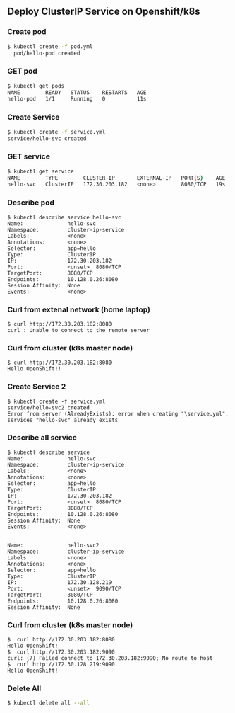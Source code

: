 ## Deploy ClusterIP Service on Openshift/k8s

### Create pod
```bash
$ kubectl create -f pod.yml 
  pod/hello-pod created
```

### GET pod
```bash  
$ kubectl get pods           
NAME        READY   STATUS    RESTARTS   AGE
hello-pod   1/1     Running   0          11s
```

### Create Service
``` bash
$ kubectl create -f service.yml     
service/hello-svc created
```

### GET service
``` bash
$ kubectl get service      
NAME        TYPE        CLUSTER-IP       EXTERNAL-IP   PORT(S)    AGE
hello-svc   ClusterIP   172.30.203.182   <none>        8080/TCP   19s
```

### Describe pod
```
$ kubectl describe service hello-svc         
Name:              hello-svc
Namespace:         cluster-ip-service
Labels:            <none>
Annotations:       <none>
Selector:          app=hello
Type:              ClusterIP
IP:                172.30.203.182
Port:              <unset>  8080/TCP
TargetPort:        8080/TCP
Endpoints:         10.128.0.26:8080
Session Affinity:  None
Events:            <none>
```

### Curl from extenal network (home laptop)
```
$ curl http://172.30.203.182:8080                                                                                     
curl : Unable to connect to the remote server
```


### Curl from cluster (k8s master node)
```
$ curl http://172.30.203.182:8080                                                                                     
Hello OpenShift!!
```


### Create Service 2
```
$ kubectl create -f service.yml                                                                                    
service/hello-svc2 created
Error from server (AlreadyExists): error when creating "\service.yml": services "hello-svc" already exists
```


### Describe all service
```
$ kubectl describe service                                                                                                 Name:              hello-svc
Namespace:         cluster-ip-service
Labels:            <none>
Annotations:       <none>
Selector:          app=hello
Type:              ClusterIP
IP:                172.30.203.182
Port:              <unset>  8080/TCP
TargetPort:        8080/TCP
Endpoints:         10.128.0.26:8080
Session Affinity:  None
Events:            <none>


Name:              hello-svc2
Namespace:         cluster-ip-service
Labels:            <none>
Annotations:       <none>
Selector:          app=hello
Type:              ClusterIP
IP:                172.30.128.219
Port:              <unset>  9090/TCP
TargetPort:        8080/TCP
Endpoints:         10.128.0.26:8080
Session Affinity:  None
```


### Curl from cluster (k8s master node)
```
$  curl http://172.30.203.182:8080
Hello OpenShift!
$  curl http://172.30.203.182:9090
curl: (7) Failed connect to 172.30.203.182:9090; No route to host
$  curl http://172.30.128.219:9090
Hello OpenShift!
```


### Delete All
```bash
$ kubectl delete all --all
```